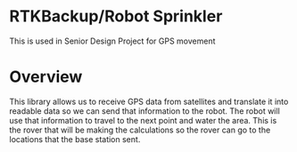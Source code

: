 # RTKBackup/Robot Sprinkler
This is used in Senior Design Project for GPS movement

# Overview
This library allows us to receive GPS data from satellites and translate it into readable data so we can send that information
to the robot. The robot will use that information to travel to the next point and water the area. This is the rover that will
be making the calculations so the rover can go to the locations that the base station sent.

